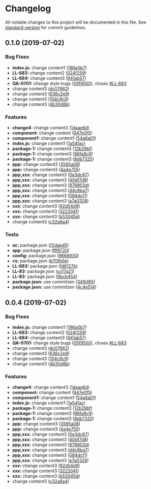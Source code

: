 # Changelog

All notable changes to this project will be documented in this file. See [standard-version](https://github.com/conventional-changelog/standard-version) for commit guidelines.

## 0.1.0 (2019-07-02)


### Bug Fixes

* **index.js:** change content1 ([196a0b7](https://code.learnta.cn///commit/196a0b7))
* **LL-683:** change content2 ([024f259](https://code.learnta.cn///commit/024f259))
* **LL-684:** change content3 ([941ab57](https://code.learnta.cn///commit/941ab57))
* **QA-0701:** change style bugs ([05f9550](https://code.learnta.cn///commit/05f9550)), closes [#LL-683](https://code.learnta.cn///issues/LL-683)
* change content3 ([dc07662](https://code.learnta.cn///commit/dc07662))
* change content3 ([636c2e9](https://code.learnta.cn///commit/636c2e9))
* change content3 ([104c9c9](https://code.learnta.cn///commit/104c9c9))
* change content3 ([4b30d8b](https://code.learnta.cn///commit/4b30d8b))


### Features

* **change4:** change content3 ([1daae6d](https://code.learnta.cn///commit/1daae6d))
* **component:** change content ([947e0f5](https://code.learnta.cn///commit/947e0f5))
* **component1:** change content1 ([54a6a01](https://code.learnta.cn///commit/54a6a01))
* **index.js:** change content1 ([1a54fac](https://code.learnta.cn///commit/1a54fac))
* **package-1:** change content3 ([12b29bf](https://code.learnta.cn///commit/12b29bf))
* **package-1:** change content3 ([98fa9c9](https://code.learnta.cn///commit/98fa9c9))
* **package-1:** change content3 ([8db7325](https://code.learnta.cn///commit/8db7325))
* **ppp:** change content3 ([3585a08](https://code.learnta.cn///commit/3585a08))
* **ppp:** change content3 ([4a4e755](https://code.learnta.cn///commit/4a4e755))
* **ppp,xxx:** change content3 ([0e3dc67](https://code.learnta.cn///commit/0e3dc67))
* **ppp,xxx:** change content3 ([40df7d8](https://code.learnta.cn///commit/40df7d8))
* **ppp,xxx:** change content3 ([878802d](https://code.learnta.cn///commit/878802d))
* **ppp,xxx:** change content3 ([d4c8ba7](https://code.learnta.cn///commit/d4c8ba7))
* **ppp,xxx:** change content3 ([084dcf1](https://code.learnta.cn///commit/084dcf1))
* **ppp,xxx:** change content3 ([a7a0328](https://code.learnta.cn///commit/a7a0328))
* **xxx:** change content3 ([92d54d9](https://code.learnta.cn///commit/92d54d9))
* **xxx:** change content3 ([322204f](https://code.learnta.cn///commit/322204f))
* **xxx:** change content3 ([b53045d](https://code.learnta.cn///commit/b53045d))
* change content3 ([c32a8a4](https://code.learnta.cn///commit/c32a8a4))


### Tests

* **ac:** package.json ([f2daed5](https://code.learnta.cn///commit/f2daed5))
* **app:** package.json ([fff9720](https://code.learnta.cn///commit/fff9720))
* **config:** package.json ([9668930](https://code.learnta.cn///commit/9668930))
* **cs:** package.json ([b70fb0e](https://code.learnta.cn///commit/b70fb0e))
* **LL-683:** package.json ([fd6127b](https://code.learnta.cn///commit/fd6127b))
* **LL-83:** package.json ([ccf7a21](https://code.learnta.cn///commit/ccf7a21))
* **LL-83:** package.json ([6bcb454](https://code.learnta.cn///commit/6bcb454))
* **package.json:** use commitzen ([34fbf65](https://code.learnta.cn///commit/34fbf65))
* **package.json:** use commitzen ([4c4e514](https://code.learnta.cn///commit/4c4e514))



## 0.0.4 (2019-07-02)


### Bug Fixes

* **index.js:** change content1 ([196a0b7](https://code.learnta.cn/projects/LTA/repos/generator-learnta/commits/196a0b7))
* **LL-683:** change content2 ([024f259](https://code.learnta.cn/projects/LTA/repos/generator-learnta/commits/024f259))
* **LL-684:** change content3 ([941ab57](https://code.learnta.cn/projects/LTA/repos/generator-learnta/commits/941ab57))
* **QA-0701:** change style bugs ([05f9550](https://code.learnta.cn/projects/LTA/repos/generator-learnta/commits/05f9550)), closes [#LL-683](https://plan.learnta.cn/browse/LL-683)
* change content3 ([dc07662](https://code.learnta.cn/projects/LTA/repos/generator-learnta/commits/dc07662))
* change content3 ([636c2e9](https://code.learnta.cn/projects/LTA/repos/generator-learnta/commits/636c2e9))
* change content3 ([104c9c9](https://code.learnta.cn/projects/LTA/repos/generator-learnta/commits/104c9c9))
* change content3 ([4b30d8b](https://code.learnta.cn/projects/LTA/repos/generator-learnta/commits/4b30d8b))


### Features

* **change4:** change content3 ([1daae6d](https://code.learnta.cn/projects/LTA/repos/generator-learnta/commits/1daae6d))
* **component:** change content ([947e0f5](https://code.learnta.cn/projects/LTA/repos/generator-learnta/commits/947e0f5))
* **component1:** change content1 ([54a6a01](https://code.learnta.cn/projects/LTA/repos/generator-learnta/commits/54a6a01))
* **index.js:** change content1 ([1a54fac](https://code.learnta.cn/projects/LTA/repos/generator-learnta/commits/1a54fac))
* **package-1:** change content3 ([12b29bf](https://code.learnta.cn/projects/LTA/repos/generator-learnta/commits/12b29bf))
* **package-1:** change content3 ([98fa9c9](https://code.learnta.cn/projects/LTA/repos/generator-learnta/commits/98fa9c9))
* **package-1:** change content3 ([8db7325](https://code.learnta.cn/projects/LTA/repos/generator-learnta/commits/8db7325))
* **ppp:** change content3 ([3585a08](https://code.learnta.cn/projects/LTA/repos/generator-learnta/commits/3585a08))
* **ppp:** change content3 ([4a4e755](https://code.learnta.cn/projects/LTA/repos/generator-learnta/commits/4a4e755))
* **ppp,xxx:** change content3 ([0e3dc67](https://code.learnta.cn/projects/LTA/repos/generator-learnta/commits/0e3dc67))
* **ppp,xxx:** change content3 ([40df7d8](https://code.learnta.cn/projects/LTA/repos/generator-learnta/commits/40df7d8))
* **ppp,xxx:** change content3 ([878802d](https://code.learnta.cn/projects/LTA/repos/generator-learnta/commits/878802d))
* **ppp,xxx:** change content3 ([d4c8ba7](https://code.learnta.cn/projects/LTA/repos/generator-learnta/commits/d4c8ba7))
* **ppp,xxx:** change content3 ([084dcf1](https://code.learnta.cn/projects/LTA/repos/generator-learnta/commits/084dcf1))
* **ppp,xxx:** change content3 ([a7a0328](https://code.learnta.cn/projects/LTA/repos/generator-learnta/commits/a7a0328))
* **xxx:** change content3 ([92d54d9](https://code.learnta.cn/projects/LTA/repos/generator-learnta/commits/92d54d9))
* **xxx:** change content3 ([322204f](https://code.learnta.cn/projects/LTA/repos/generator-learnta/commits/322204f))
* **xxx:** change content3 ([b53045d](https://code.learnta.cn/projects/LTA/repos/generator-learnta/commits/b53045d))
* change content3 ([c32a8a4](https://code.learnta.cn/projects/LTA/repos/generator-learnta/commits/c32a8a4))
